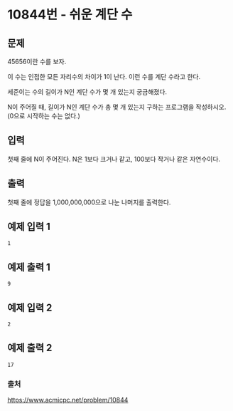 # 10844번 - 쉬운 계단 수   
## 문제   
45656이란 수를 보자.   
   
이 수는 인접한 모든 자리수의 차이가 1이 난다. 이런 수를 계단 수라고 한다.   
   
세준이는 수의 길이가 N인 계단 수가 몇 개 있는지 궁금해졌다.   
   
N이 주어질 때, 길이가 N인 계단 수가 총 몇 개 있는지 구하는 프로그램을 작성하시오. (0으로 시작하는 수는 없다.)   
   
## 입력   
첫째 줄에 N이 주어진다. N은 1보다 크거나 같고, 100보다 작거나 같은 자연수이다.   
   
## 출력   
첫째 줄에 정답을 1,000,000,000으로 나눈 나머지를 출력한다.   
   
## 예제 입력 1   
```   
1   
```   
## 예제 출력 1   
```   
9   
```   
## 예제 입력 2   
```   
2   
```   
## 예제 출력 2   
```   
17   
```   

### 출처
https://www.acmicpc.net/problem/10844